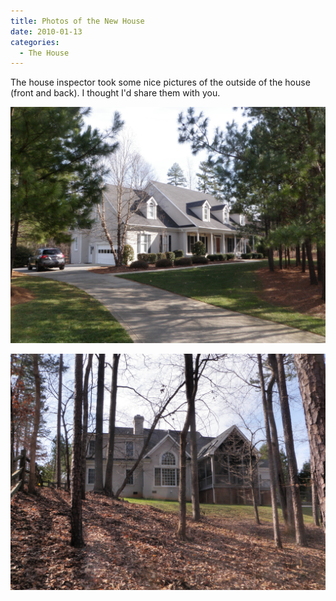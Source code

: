 ```yaml
---
title: Photos of the New House
date: 2010-01-13
categories: 
  - The House
---
```


The house inspector took some nice pictures of the outside of the house (front and back). I thought I'd share them with you.

![](images/015.jpg)

![](images/017.jpg)
